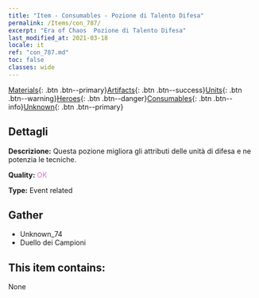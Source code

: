 ```yaml
---
title: "Item - Consumables - Pozione di Talento Difesa"
permalink: /Items/con_787/
excerpt: "Era of Chaos  Pozione di Talento Difesa"
last_modified_at: 2021-03-18
locale: it
ref: "con_787.md"
toc: false
classes: wide
---
```

 [Materials](/it/Items/){: .btn .btn--primary}[Artifacts](/it/Items/Artifacts/){: .btn .btn--success}[Units](/it/Items/Units/){: .btn .btn--warning}[Heroes](/it/Items/Heroes/){: .btn .btn--danger}[Consumables](/it/Items/Consumables/){: .btn .btn--info}[Unknown](/it/Items/Unknown/){: .btn .btn--primary}

## Dettagli
 **Descrizione:** Questa pozione migliora gli attributi delle unità di difesa e ne potenzia le tecniche.

 **Quality:** <span style="color: #DA70D6">OK</span>

 **Type:** Event related

## Gather

*    Unknown_74 
*    Duello dei Campioni 

## This item contains:

  None

